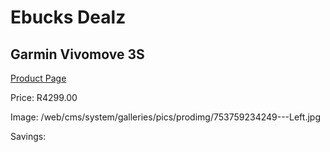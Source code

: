 
# Ebucks Dealz
## Garmin Vivomove 3S
[Product Page](https://www.ebucks.com/web/shop/productSelected.do?prodId=985261878&catId=872270976)

Price: R4299.00

Image: /web/cms/system/galleries/pics/prodimg/753759234249---Left.jpg

Savings: 


	